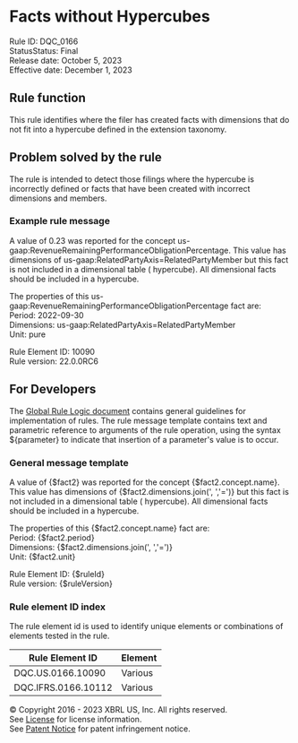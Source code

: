 # Facts without Hypercubes  
Rule ID: DQC_0166  
StatusStatus: Final  
Release date: October 5, 2023  
Effective date: December 1, 2023  
  
## Rule function
This rule identifies where the filer has created facts with dimensions that do not fit into a hypercube defined in the extension taxonomy.

## Problem solved by the rule  
The rule is intended to detect those filings where the hypercube is incorrectly defined or facts that have been created with incorrect dimensions and members.    

### Example rule message
A value of 0.23 was reported for the concept us-gaap:RevenueRemainingPerformanceObligationPercentage.  This value has dimensions of  us-gaap:RelatedPartyAxis=RelatedPartyMember but this fact is not included in a dimensional table ( hypercube). All dimensional facts should be included in a hypercube.  

The properties of this us-gaap:RevenueRemainingPerformanceObligationPercentage fact are:  
Period: 2022-09-30  
Dimensions: us-gaap:RelatedPartyAxis=RelatedPartyMember  
Unit: pure  

Rule Element ID: 10090  
Rule version: 22.0.0RC6

## For Developers  
The [Global Rule Logic document](https://github.com/DataQualityCommittee/dqc_us_rules/blob/master/docs/GlobalRuleLogic.md) contains general guidelines for implementation of rules. The rule message template contains text and parametric reference to arguments of the rule operation, using the syntax ${parameter} to indicate that insertion of a parameter's value is to occur. 

### General message template
A value of {$fact2} was reported for the concept {$fact2.concept.name}.  This value has dimensions of  {$fact2.dimensions.join(', ','=')} but this fact is not included in a dimensional table ( hypercube). All dimensional facts should be included in a hypercube.  

The properties of this {$fact2.concept.name} fact are:  
Period: {$fact2.period}  
Dimensions: {$fact2.dimensions.join(', ','=')}  
Unit: {$fact2.unit}  
  
Rule Element ID: {$ruleId}  
Rule version: {$ruleVersion}

### Rule element ID index  
The rule element id is used to identify unique elements or combinations of elements tested in the rule.

|Rule Element ID|Element|
|--- |--- |
| DQC.US.0166.10090 | Various |
| DQC.IFRS.0166.10112 | Various |

© Copyright 2016 - 2023 XBRL US, Inc. All rights reserved.   
See [License](https://xbrl.us/dqc-license) for license information.  
See [Patent Notice](https://xbrl.us/dqc-patent) for patent infringement notice.  